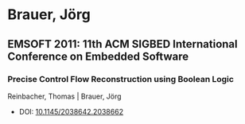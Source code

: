 # Brauer, Jörg

## EMSOFT 2011: 11th ACM SIGBED International Conference on Embedded Software

### Precise Control Flow Reconstruction using Boolean Logic
Reinbacher, Thomas | Brauer, Jörg
* DOI: [10.1145/2038642.2038662](https://doi.org/10.1145/2038642.2038662)

